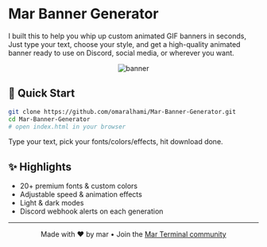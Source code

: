 # Mar Banner Generator

I built this to help you whip up custom animated GIF banners in seconds, Just type your text, choose your style, and get a high-quality animated banner ready to use on Discord, social media, or wherever you want.

<p align="center">
  <img src="https://cdn.discordapp.com/attachments/729486981268111441/1130868679500894208/download_3.gif" alt="banner" />
</p>


## 🚀 Quick Start

```bash
git clone https://github.com/omaralhami/Mar-Banner-Generator.git
cd Mar-Banner-Generator
# open index.html in your browser
```

Type your text, pick your fonts/colors/effects, hit download done.

## ✨ Highlights
- 20+ premium fonts & custom colors  
- Adjustable speed & animation effects  
- Light & dark modes  
- Discord webhook alerts on each generation  

---


<p align="center"> Made with ❤️ by mar • Join the <a href="https://discord.gg/marx">Mar Terminal community</a> </p> 
